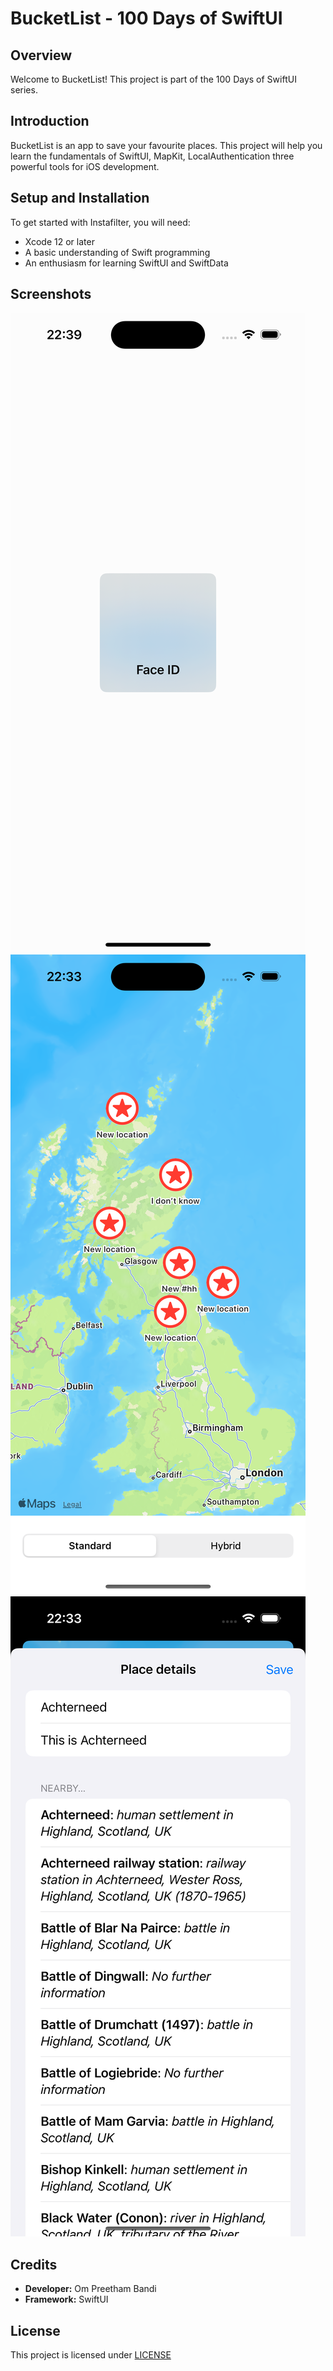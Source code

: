 # BucketList - 100 Days of SwiftUI

## Overview

Welcome to BucketList! This project is part of the 100 Days of SwiftUI series.

## Introduction

BucketList is an app to save your favourite places. This project will help you learn the fundamentals of SwiftUI, MapKit, LocalAuthentication three powerful tools for iOS development.

## Setup and Installation

To get started with Instafilter, you will need:

- Xcode 12 or later
- A basic understanding of Swift programming
- An enthusiasm for learning SwiftUI and SwiftData

## Screenshots

![lock](./screenshots/lock.png)
![map](./screenshots/map.png)
![edit](./screenshots/edit.png)

## Credits

- **Developer:** Om Preetham Bandi
- **Framework:** SwiftUI

## License

This project is licensed under [LICENSE](LICENSE)
